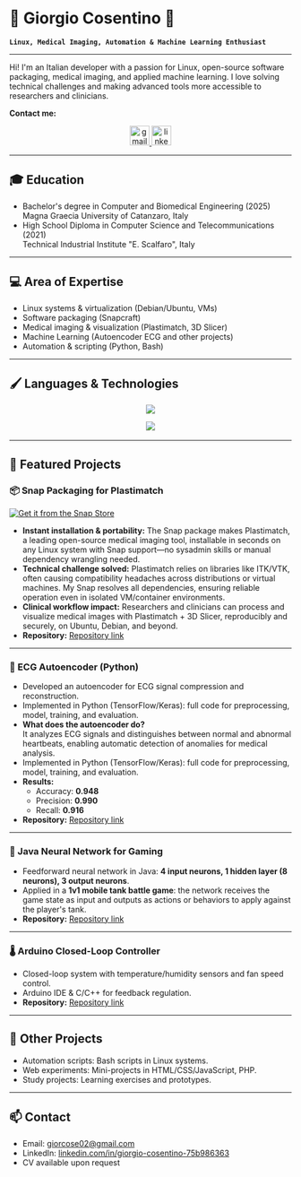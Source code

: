 # 👋 Giorgio Cosentino 👋

**``Linux, Medical Imaging, Automation & Machine Learning Enthusiast``**

---

Hi! I'm an Italian developer with a passion for Linux, open-source software packaging, medical imaging, and applied machine learning. I love solving technical challenges and making advanced tools more accessible to researchers and clinicians.


**Contact me:**

<div align="center">
  <a href="mailto:giorcose02@gmail.com" target="_blank">
    <img src="https://img.shields.io/static/v1?message=Gmail&logo=gmail&label=&color=EA4335&logoColor=white&labelColor=&style=for-the-badge" height="35" alt="gmail logo"  />
  </a>
  <a href="https://linkedin.com/in/giorgio-cosentino-75b986363" target="_blank">
    <img src="https://img.shields.io/static/v1?message=LinkedIn&logo=linkedin&label=&color=0077B5&logoColor=white&labelColor=&style=for-the-badge" height="35" alt="linkedin logo"  />
  </a>
</div>

---

## 🎓 Education
- Bachelor's degree in Computer and Biomedical Engineering (2025)  
  Magna Graecia University of Catanzaro, Italy
- High School Diploma in Computer Science and Telecommunications (2021)  
  Technical Industrial Institute "E. Scalfaro", Italy

---

## 💻 Area of Expertise
<ul>
  <li>Linux systems & virtualization (Debian/Ubuntu, VMs)</li>
  <li>Software packaging (Snapcraft)</li>
  <li>Medical imaging & visualization (Plastimatch, 3D Slicer)</li>
  <li>Machine Learning (Autoencoder ECG and other projects)</li>
  <li>Automation & scripting (Python, Bash)</li>
</ul>

---

## 🖌️ Languages & Technologies

<p align="center">
  <img src="https://skillicons.dev/icons?i=py,cpp,java,php,js" />
</p>
<p align="center">
  <img src="https://skillicons.dev/icons?i=linux,docker,mysql" />
  &#x200B;
</p>

---

## 🚀 Featured Projects

### 📦 Snap Packaging for Plastimatch

[![Get it from the Snap Store](https://snapcraft.io/static/images/badges/en/snap-store-black.svg)](https://snapcraft.io/plastimatch)

- **Instant installation & portability:** The Snap package makes Plastimatch, a leading open-source medical imaging tool, installable in seconds on any Linux system with Snap support—no sysadmin skills or manual dependency wrangling needed.
- **Technical challenge solved:** Plastimatch relies on libraries like ITK/VTK, often causing compatibility headaches across distributions or virtual machines. My Snap resolves all dependencies, ensuring reliable operation even in isolated VM/container environments.
- **Clinical workflow impact:** Researchers and clinicians can process and visualize medical images with Plastimatch + 3D Slicer, reproducibly and securely, on Ubuntu, Debian, and beyond.
- **Repository:** [Repository link](https://github.com/GiorgioCosentino/plastimatch-snap)

---

### 🧠 ECG Autoencoder (Python)
- Developed an autoencoder for ECG signal compression and reconstruction.
- Implemented in Python (TensorFlow/Keras): full code for preprocessing, model, training, and evaluation.
- **What does the autoencoder do?**  
  It analyzes ECG signals and distinguishes between normal and abnormal heartbeats, enabling automatic detection of anomalies for medical analysis.
- Implemented in Python (TensorFlow/Keras): full code for preprocessing, model, training, and evaluation.
- **Results:**  
  - Accuracy: **0.948**
  - Precision: **0.990**
  - Recall: **0.916**
- **Repository:** [Repository link](#)

---

### 🤖 Java Neural Network for Gaming
- Feedforward neural network in Java: **4 input neurons, 1 hidden layer (8 neurons), 3 output neurons**.
- Applied in a **1v1 mobile tank battle game**: the network receives the game state as input and outputs as actions or behaviors to apply against the player's tank.
- **Repository:** [Repository link](https://github.com/GiorgioCosentino/NeuralNetwork)

---

### 🌡️ Arduino Closed-Loop Controller
- Closed-loop system with temperature/humidity sensors and fan speed control.
- Arduino IDE & C/C++ for feedback regulation.
- **Repository:** [Repository link](#)

---

## 📂 Other Projects
- Automation scripts: Bash scripts in Linux systems.
- Web experiments: Mini-projects in HTML/CSS/JavaScript, PHP.
- Study projects: Learning exercises and prototypes.

---

## 📫 Contact
- Email: [giorcose02@gmail.com](mailto:giorcose02@gmail.com)
- LinkedIn: [linkedin.com/in/giorgio-cosentino-75b986363](https://linkedin.com/in/giorgio-cosentino-75b986363)
- CV available upon request
